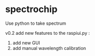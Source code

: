 # spectrochip
Use python to take spectrum

v0.2 add new features to the raspiui.py :
1. add new GUI
2. add manual wavelength calibration
